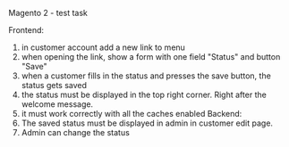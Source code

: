 Magento 2 - test task	

Frontend:
1) in customer account add a new link to menu
2) when opening the link, show a form with one field "Status" and button "Save"
3) when a customer fills in the status and presses the save button, the status gets saved
4) the status must be displayed in the top right corner. Right after the welcome message.
5) it must work correctly with all the caches enabled
Backend:
1) The saved status must be displayed in admin in customer edit page.
2) Admin can change the status